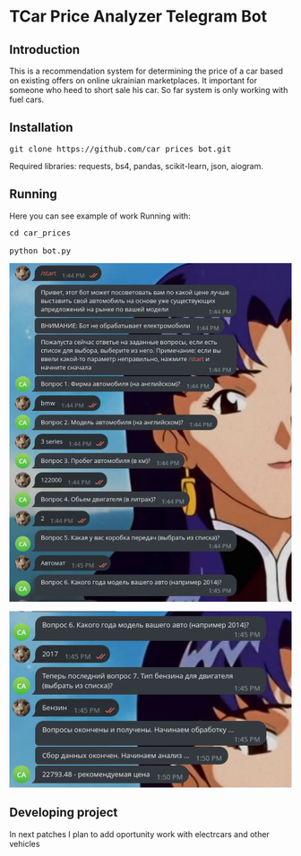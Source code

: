 # TCar Price Analyzer Telegram Bot

## Introduction

This is a recommendation system for determining the price of a car based on existing offers on online ukrainian marketplaces. It important for someone who heed to short sale his car. So far system is only working with fuel cars.

## Installation

<pre>
git clone https://github.com/car_prices_bot.git
</pre>

Required libraries: requests, bs4, pandas, scikit-learn, json, aiogram.

## Running 

Here you can see example of work
Running with:
<pre>
cd car_prices

python bot.py
</pre>

![Typing characteristic](readmeimages/firstscree.png)

![Get result](readmeimages/secondscreen.png)

## Developing project

In next patches I plan to add oportunity work with electrcars and other vehicles
